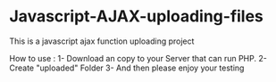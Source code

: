 # Javascript-AJAX-uploading-files
This is a javascript ajax function uploading project

How to use :
1- Download an copy to your Server that can run PHP.
2- Create "uploaded" Folder
3- And then please enjoy your testing
